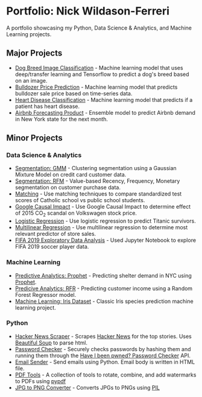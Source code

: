 # Portfolio: Nick Wildason-Ferreri
A portfolio showcasing my Python, Data Science & Analytics, and Machine Learning projects.

## Major Projects
* [Dog Breed Image Classification](https://github.com/nwferreri/dog-breed-image-classification) - Machine learning model that uses deep/transfer learning and Tensorflow to predict a dog's breed based on an image.
* [Bulldozer Price Prediction](https://github.com/nwferreri/bulldozer-price-prediction) - Machine learning model that predicts bulldozer sale price based on time-series data.
* [Heart Disease Classification](https://github.com/nwferreri/heart-disease-classification) - Machine learning model that predicts if a patient has heart disease.
* [Airbnb Forecasting Product](https://github.com/nwferreri/airbnb-forecasting) - Ensemble model to predict Airbnb demand in New York state for the next month.

## Minor Projects
### Data Science & Analytics
* [Segmentation: GMM](https://github.com/nwferreri/segmentation-gmm) - Clustering segmentation using a Gaussian Mixture Model on credit card customer data.
* [Segmentation: RFM](https://github.com/nwferreri/segmentation-rfm) - Value-based Recency, Frequency, Monetary segmentation on customer purchase data.
* [Matching](https://github.com/nwferreri/matching) - Use matching techniques to compare standardized test scores of Catholic school vs public school students.
* [Google Causal Impact](https://github.com/nwferreri/google-causal-impact) - Use Google Causal Impact to determine effect of 2015 CO<sub>2</sub> scandal on Volkswagen stock price.
* [Logistic Regression](https://github.com/nwferreri/logistic-regression) - Use logistic regression to predict Titanic survivors.
* [Multilinear Regression](https://github.com/nwferreri/multilinear-regression) - Use multilinear regression to determine most relevant predictor of store sales.
* [FIFA 2019 Exploratory Data Analysis](https://github.com/nwferreri/fifa19-eda) - Used Jupyter Notebook to explore FIFA 2019 soccer player data.

### Machine Learning
* [Predictive Analytics: Prophet](https://github.com/nwferreri/predictive-analytics-prophet) - Predicting shelter demand in NYC using [Prophet](https://facebook.github.io/prophet/docs/installation.html).
* [Predicive Analytics: RFR](https://github.com/nwferreri/predictive-analytics-RFR) - Predicting customer income using a Random Forest Regressor model.
* [Machine Learning: Iris Dataset](https://github.com/nwferreri/ml-iris) - Classic Iris species prediction machine learning project.

### Python
* [Hacker News Scraper](https://github.com/nwferreri/hacker-news-scraper) - Scrapes [Hacker News](https://news.ycombinator.com/news) for the top stories. Uses [Beautiful Soup](https://www.crummy.com/software/BeautifulSoup/bs4/doc/) to parse html.
* [Password Checker](https://github.com/nwferreri/password-checker) - Securely checks passwords by hashing them and running them through the [Have I been pwned? Password Checker](https://haveibeenpwned.com/Passwords) API.
* [Email Sender](https://github.com/nwferreri/email-sender) - Send emails using Python.  Email body is written in HTML file.
* [PDF Tools](https://github.com/nwferreri/PDF-tools) - A collection of tools to rotate, combine, and add watermarks to PDFs using [pypdf](https://pypi.org/project/pypdf/)
* [JPG to PNG Converter](https://github.com/nwferreri/JPG-to-PNG-converter) - Converts JPGs to PNGs using [PIL](https://pillow.readthedocs.io/en/stable/)
